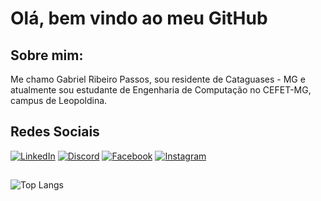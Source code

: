# Olá, bem vindo ao meu GitHub

## Sobre mim:

Me chamo Gabriel Ribeiro Passos, sou residente de Cataguases - MG e atualmente sou estudante de Engenharia de Computação no CEFET-MG, campus de Leopoldina.

## Redes Sociais

[![LinkedIn](https://img.shields.io/badge/LinkedIn-0077B5?style=for-the-badge&logo=linkedin&logoColor=white)](https://www.linkedin.com/in/gabrielribeiropassos)
[![Discord](https://img.shields.io/badge/Discord-7289DA?style=for-the-badge&logo=discord&logoColor=white)](https://discord.com/channels/@gabrielribeiro5724/)
[![Facebook](https://img.shields.io/badge/Facebook-1877F2?style=for-the-badge&logo=facebook&logoColor=white)](https://www.facebook.com/gabriel.ribeiropassos.52)
[![Instagram](https://img.shields.io/badge/-Instagram-%23E4405F?style=for-the-badge&logo=instagram&logoColor=white)](https://www.instagram.com/grpassos/)

##

![Top Langs](https://github-readme-stats-git-masterrstaa-rickstaa.vercel.app/api/top-langs/?username=g4briel-rp&layout=compact&bg_color=000&border_color=30A3DC&title_color=E94D5F&text_color=FFF)
